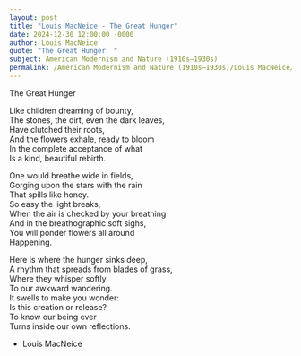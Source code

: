 ```yaml
---
layout: post
title: "Louis MacNeice - The Great Hunger"
date: 2024-12-30 12:00:00 -0000
author: Louis MacNeice
quote: "The Great Hunger  "
subject: American Modernism and Nature (1910s–1930s)
permalink: /American Modernism and Nature (1910s–1930s)/Louis MacNeice/Louis MacNeice - The Great Hunger
---
```


The Great Hunger  

Like children dreaming of bounty,  
The stones, the dirt, even the dark leaves,  
Have clutched their roots,  
And the flowers exhale, ready to bloom  
In the complete acceptance of what  
Is a kind, beautiful rebirth.  

One would breathe wide in fields,  
Gorging upon the stars with the rain  
That spills like honey.  
So easy the light breaks,  
When the air is checked by your breathing  
And in the breathographic soft sighs,  
You will ponder flowers all around  
Happening.  

Here is where the hunger sinks deep,  
A rhythm that spreads from blades of grass,  
Where they whisper softly  
To our awkward wandering.  
It swells to make you wonder:  
Is this creation or release?  
To know our being ever  
Turns inside our own reflections.

- Louis MacNeice
